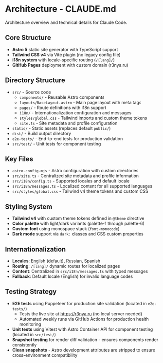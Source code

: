 # Architecture - CLAUDE.md

Architecture overview and technical details for Claude Code.

## Core Structure
- **Astro 5** static site generator with TypeScript support
- **Tailwind CSS v4** via Vite plugin (no legacy config file)
- **i18n system** with locale-specific routing (`/[lang]/`)
- **GitHub Pages** deployment with custom domain (r3nya.ru)

## Directory Structure
- `src/` - Source code
  - `components/` - Reusable Astro components
  - `layouts/BaseLayout.astro` - Main page layout with meta tags
  - `pages/` - Route definitions with i18n support
  - `i18n/` - Internationalization configuration and messages
  - `styles/global.css` - Tailwind imports and custom theme tokens
  - `site.ts` - Site metadata and profile configuration
- `static/` - Static assets (replaces default `public/`)
- `dist/` - Build output directory
- `e2e-tests/` - End-to-end tests for production validation
- `src/test/` - Unit tests for component testing

## Key Files
- `astro.config.mjs` - Astro configuration with custom directories
- `src/site.ts` - Centralized site metadata and profile information
- `src/i18n/config.ts` - Supported locales and default locale
- `src/i18n/messages.ts` - Localized content for all supported languages
- `src/styles/global.css` - Tailwind v4 theme tokens and custom CSS

## Styling System
- **Tailwind v4** with custom theme tokens defined in `@theme` directive
- **Color palette** with light/dark variants (palette-1 through palette-6)
- **Custom font** using monospace stack (`font-monocode`)
- **Dark mode** support via `dark:` classes and CSS custom properties

## Internationalization
- **Locales**: English (default), Russian, Spanish
- **Routing**: `/[lang]/` dynamic routes for localized pages
- **Content**: Centralized in `src/i18n/messages.ts` with typed messages
- **Fallback**: Default locale (English) for invalid language codes

## Testing Strategy
- **E2E tests** using Puppeteer for production site validation (located in `e2e-tests/`)
  - Tests the live site at https://r3nya.ru (no local server needed)
  - Automated weekly runs via GitHub Actions for production health monitoring
- **Unit tests** using Vitest with Astro Container API for component testing (located in `src/test/`)
- **Snapshot testing** for render diff validation - ensures components render consistently
- **Clean snapshots** - Astro development attributes are stripped to ensure cross-environment compatibility